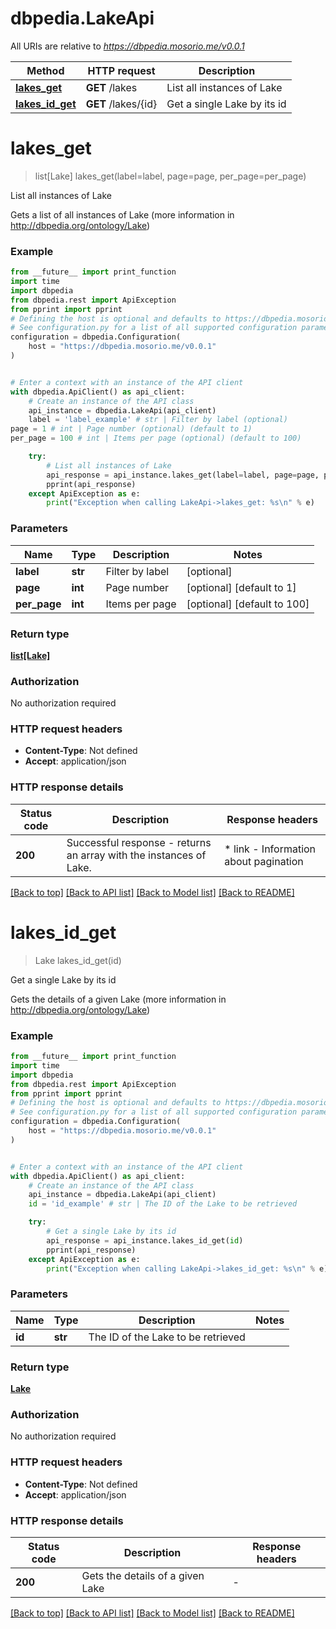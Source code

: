 # dbpedia.LakeApi

All URIs are relative to *https://dbpedia.mosorio.me/v0.0.1*

Method | HTTP request | Description
------------- | ------------- | -------------
[**lakes_get**](LakeApi.md#lakes_get) | **GET** /lakes | List all instances of Lake
[**lakes_id_get**](LakeApi.md#lakes_id_get) | **GET** /lakes/{id} | Get a single Lake by its id


# **lakes_get**
> list[Lake] lakes_get(label=label, page=page, per_page=per_page)

List all instances of Lake

Gets a list of all instances of Lake (more information in http://dbpedia.org/ontology/Lake)

### Example

```python
from __future__ import print_function
import time
import dbpedia
from dbpedia.rest import ApiException
from pprint import pprint
# Defining the host is optional and defaults to https://dbpedia.mosorio.me/v0.0.1
# See configuration.py for a list of all supported configuration parameters.
configuration = dbpedia.Configuration(
    host = "https://dbpedia.mosorio.me/v0.0.1"
)


# Enter a context with an instance of the API client
with dbpedia.ApiClient() as api_client:
    # Create an instance of the API class
    api_instance = dbpedia.LakeApi(api_client)
    label = 'label_example' # str | Filter by label (optional)
page = 1 # int | Page number (optional) (default to 1)
per_page = 100 # int | Items per page (optional) (default to 100)

    try:
        # List all instances of Lake
        api_response = api_instance.lakes_get(label=label, page=page, per_page=per_page)
        pprint(api_response)
    except ApiException as e:
        print("Exception when calling LakeApi->lakes_get: %s\n" % e)
```

### Parameters

Name | Type | Description  | Notes
------------- | ------------- | ------------- | -------------
 **label** | **str**| Filter by label | [optional] 
 **page** | **int**| Page number | [optional] [default to 1]
 **per_page** | **int**| Items per page | [optional] [default to 100]

### Return type

[**list[Lake]**](Lake.md)

### Authorization

No authorization required

### HTTP request headers

 - **Content-Type**: Not defined
 - **Accept**: application/json

### HTTP response details
| Status code | Description | Response headers |
|-------------|-------------|------------------|
**200** | Successful response - returns an array with the instances of Lake. |  * link - Information about pagination <br>  |

[[Back to top]](#) [[Back to API list]](../README.md#documentation-for-api-endpoints) [[Back to Model list]](../README.md#documentation-for-models) [[Back to README]](../README.md)

# **lakes_id_get**
> Lake lakes_id_get(id)

Get a single Lake by its id

Gets the details of a given Lake (more information in http://dbpedia.org/ontology/Lake)

### Example

```python
from __future__ import print_function
import time
import dbpedia
from dbpedia.rest import ApiException
from pprint import pprint
# Defining the host is optional and defaults to https://dbpedia.mosorio.me/v0.0.1
# See configuration.py for a list of all supported configuration parameters.
configuration = dbpedia.Configuration(
    host = "https://dbpedia.mosorio.me/v0.0.1"
)


# Enter a context with an instance of the API client
with dbpedia.ApiClient() as api_client:
    # Create an instance of the API class
    api_instance = dbpedia.LakeApi(api_client)
    id = 'id_example' # str | The ID of the Lake to be retrieved

    try:
        # Get a single Lake by its id
        api_response = api_instance.lakes_id_get(id)
        pprint(api_response)
    except ApiException as e:
        print("Exception when calling LakeApi->lakes_id_get: %s\n" % e)
```

### Parameters

Name | Type | Description  | Notes
------------- | ------------- | ------------- | -------------
 **id** | **str**| The ID of the Lake to be retrieved | 

### Return type

[**Lake**](Lake.md)

### Authorization

No authorization required

### HTTP request headers

 - **Content-Type**: Not defined
 - **Accept**: application/json

### HTTP response details
| Status code | Description | Response headers |
|-------------|-------------|------------------|
**200** | Gets the details of a given Lake |  -  |

[[Back to top]](#) [[Back to API list]](../README.md#documentation-for-api-endpoints) [[Back to Model list]](../README.md#documentation-for-models) [[Back to README]](../README.md)

